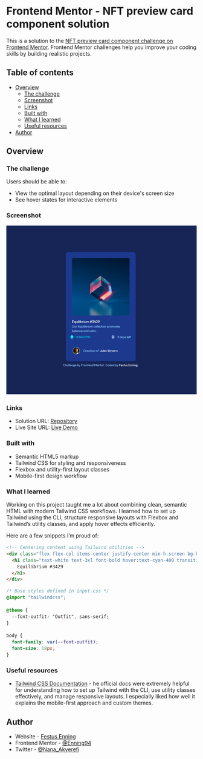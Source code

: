 # Frontend Mentor - NFT preview card component solution

This is a solution to the [NFT preview card component challenge on Frontend Mentor](https://www.frontendmentor.io/challenges/nft-preview-card-component-SbdUL_w0U). Frontend Mentor challenges help you improve your coding skills by building realistic projects. 

## Table of contents

- [Overview](#overview)
  - [The challenge](#the-challenge)
  - [Screenshot](#screenshot)
  - [Links](#links)
  - [Built with](#built-with)
  - [What I learned](#what-i-learned)
  - [Useful resources](#useful-resources)
- [Author](#author)

## Overview

### The challenge

Users should be able to:

- View the optimal layout depending on their device's screen size
- See hover states for interactive elements

### Screenshot

![Project View](./images/Screenshot.png)

### Links

- Solution URL: [Repository](https://github.com/Enning94/NFT-preview-card-component-solution)
- Live Site URL: [Live Demo](https://your-live-site-url.com)

### Built with

- Semantic HTML5 markup
- Tailwind CSS for styling and responsiveness
- Flexbox and utility-first layout classes
- Mobile-first design workflow

### What I learned

Working on this project taught me a lot about combining clean, semantic HTML with modern Tailwind CSS workflows.
I learned how to set up Tailwind using the CLI, structure responsive layouts with Flexbox and Tailwind’s utility classes, and apply hover effects efficiently.

Here are a few snippets I’m proud of:

```html
<!-- Centering content using Tailwind utilities -->
<div class="flex flex-col items-center justify-center min-h-screen bg-blue-950">
  <h1 class="text-white text-3xl font-bold hover:text-cyan-400 transition-colors duration-300">
    Equilibrium #3429
  </h1>
</div>
```
```css
/* Base styles defined in input.css */
@import "tailwindcss";

@theme {
  --font-outfit: "Outfit", sans-serif;
}

body {
  font-family: var(--font-outfit);
  font-size: 18px;
}

```

### Useful resources

- [Tailwind CSS Documentation](https://tailwindcss.com/docs/installation/tailwind-cli) - he official docs were extremely helpful for understanding how to set up Tailwind with the CLI, use utility classes effectively, and manage responsive layouts. I especially liked how well it explains the mobile-first approach and custom themes.

## Author

- Website - [Festus Enning](https://enning94.github.io/Personal-portfolio/)
- Frontend Mentor - [@Enning94](https://www.frontendmentor.io/profile/Enning94)
- Twitter - [@Nana_Akyerefi](https://x.com/Nana_Akyerefi)

